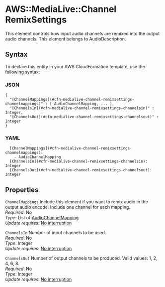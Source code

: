 # AWS::MediaLive::Channel RemixSettings<a name="aws-properties-medialive-channel-remixsettings"></a>

This element controls how input audio channels are remixed into the output audio channels\. This element belongs to AudioDescription\.

## Syntax<a name="aws-properties-medialive-channel-remixsettings-syntax"></a>

To declare this entity in your AWS CloudFormation template, use the following syntax:

### JSON<a name="aws-properties-medialive-channel-remixsettings-syntax.json"></a>

```
{
  "[ChannelMappings](#cfn-medialive-channel-remixsettings-channelmappings)" : [ AudioChannelMapping, ... ],
  "[ChannelsIn](#cfn-medialive-channel-remixsettings-channelsin)" : Integer,
  "[ChannelsOut](#cfn-medialive-channel-remixsettings-channelsout)" : Integer
}
```

### YAML<a name="aws-properties-medialive-channel-remixsettings-syntax.yaml"></a>

```
  [ChannelMappings](#cfn-medialive-channel-remixsettings-channelmappings): 
    - AudioChannelMapping
  [ChannelsIn](#cfn-medialive-channel-remixsettings-channelsin): Integer
  [ChannelsOut](#cfn-medialive-channel-remixsettings-channelsout): Integer
```

## Properties<a name="aws-properties-medialive-channel-remixsettings-properties"></a>

`ChannelMappings`  <a name="cfn-medialive-channel-remixsettings-channelmappings"></a>
Include this element if you want to remix audio in the output audio encode\. Include one channel for each mapping\.  
*Required*: No  
*Type*: List of [AudioChannelMapping](aws-properties-medialive-channel-audiochannelmapping.md)  
*Update requires*: [No interruption](https://docs.aws.amazon.com/AWSCloudFormation/latest/UserGuide/using-cfn-updating-stacks-update-behaviors.html#update-no-interrupt)

`ChannelsIn`  <a name="cfn-medialive-channel-remixsettings-channelsin"></a>
Number of input channels to be used\.  
*Required*: No  
*Type*: Integer  
*Update requires*: [No interruption](https://docs.aws.amazon.com/AWSCloudFormation/latest/UserGuide/using-cfn-updating-stacks-update-behaviors.html#update-no-interrupt)

`ChannelsOut`  <a name="cfn-medialive-channel-remixsettings-channelsout"></a>
Number of output channels to be produced\. Valid values: 1, 2, 4, 6, 8\.  
*Required*: No  
*Type*: Integer  
*Update requires*: [No interruption](https://docs.aws.amazon.com/AWSCloudFormation/latest/UserGuide/using-cfn-updating-stacks-update-behaviors.html#update-no-interrupt)